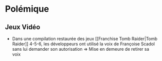 # Polémique

## Jeux Vidéo

- Dans une compilation restaurée des jeux [[Franchise Tomb Raider|Tomb Raider]] 4-5-6, les développeurs ont utilisé la voix de Françoise Scadol sans lui demander son autorisation => Mise en demeure de retirer sa voix 